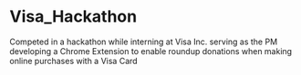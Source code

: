# Visa_Hackathon
Competed in a hackathon while interning at Visa Inc. serving as the PM developing a Chrome Extension to enable roundup donations when making online purchases with a Visa Card
